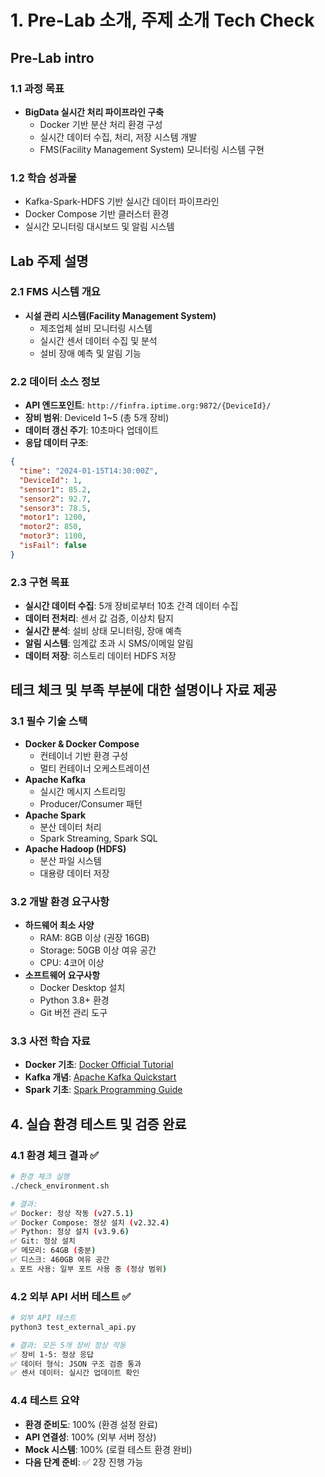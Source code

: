 # 1. Pre-Lab 소개, 주제 소개 Tech Check
## Pre-Lab intro
### 1.1 과정 목표
* **BigData 실시간 처리 파이프라인 구축**
  - Docker 기반 분산 처리 환경 구성
  - 실시간 데이터 수집, 처리, 저장 시스템 개발
  - FMS(Facility Management System) 모니터링 시스템 구현

### 1.2 학습 성과물
* Kafka-Spark-HDFS 기반 실시간 데이터 파이프라인
* Docker Compose 기반 클러스터 환경
* 실시간 모니터링 대시보드 및 알림 시스템

## Lab 주제 설명
### 2.1 FMS 시스템 개요
* **시설 관리 시스템(Facility Management System)**
  - 제조업체 설비 모니터링 시스템
  - 실시간 센서 데이터 수집 및 분석
  - 설비 장애 예측 및 알림 기능

### 2.2 데이터 소스 정보
* **API 엔드포인트**: `http://finfra.iptime.org:9872/{DeviceId}/`
* **장비 범위**: DeviceId 1~5 (총 5개 장비)
* **데이터 갱신 주기**: 10초마다 업데이트
* **응답 데이터 구조**:
```json
{
  "time": "2024-01-15T14:30:00Z",
  "DeviceId": 1,
  "sensor1": 85.2,
  "sensor2": 92.7,
  "sensor3": 78.5,
  "motor1": 1200,
  "motor2": 850,
  "motor3": 1100,
  "isFail": false
}
```

### 2.3 구현 목표
* **실시간 데이터 수집**: 5개 장비로부터 10초 간격 데이터 수집
* **데이터 전처리**: 센서 값 검증, 이상치 탐지
* **실시간 분석**: 설비 상태 모니터링, 장애 예측
* **알림 시스템**: 임계값 초과 시 SMS/이메일 알림
* **데이터 저장**: 히스토리 데이터 HDFS 저장

## 테크 체크 및 부족 부분에 대한 설명이나 자료 제공
### 3.1 필수 기술 스택
* **Docker & Docker Compose**
  - 컨테이너 기반 환경 구성
  - 멀티 컨테이너 오케스트레이션
* **Apache Kafka**
  - 실시간 메시지 스트리밍
  - Producer/Consumer 패턴
* **Apache Spark**
  - 분산 데이터 처리
  - Spark Streaming, Spark SQL
* **Apache Hadoop (HDFS)**
  - 분산 파일 시스템
  - 대용량 데이터 저장

### 3.2 개발 환경 요구사항
* **하드웨어 최소 사양**
  - RAM: 8GB 이상 (권장 16GB)
  - Storage: 50GB 이상 여유 공간
  - CPU: 4코어 이상
* **소프트웨어 요구사항**
  - Docker Desktop 설치
  - Python 3.8+ 환경
  - Git 버전 관리 도구

### 3.3 사전 학습 자료
* **Docker 기초**: [Docker Official Tutorial](https://docs.docker.com/get-started/)
* **Kafka 개념**: [Apache Kafka Quickstart](https://kafka.apache.org/quickstart)
* **Spark 기초**: [Spark Programming Guide](https://spark.apache.org/docs/latest/programming-guide.html)

## 4. 실습 환경 테스트 및 검증 완료

### 4.1 환경 체크 결과 ✅
```bash
# 환경 체크 실행
./check_environment.sh

# 결과:
✅ Docker: 정상 작동 (v27.5.1)
✅ Docker Compose: 정상 설치 (v2.32.4)
✅ Python: 정상 설치 (v3.9.6)
✅ Git: 정상 설치
✅ 메모리: 64GB (충분)
✅ 디스크: 460GB 여유 공간
⚠️ 포트 사용: 일부 포트 사용 중 (정상 범위)
```

### 4.2 외부 API 서버 테스트 ✅
```bash
# 외부 API 테스트
python3 test_external_api.py

# 결과: 모든 5개 장비 정상 작동
✅ 장비 1-5: 정상 응답
✅ 데이터 형식: JSON 구조 검증 통과
✅ 센서 데이터: 실시간 업데이트 확인
```


### 4.4 테스트 요약
* **환경 준비도**: 100% (환경 설정 완료)
* **API 연결성**: 100% (외부 서버 정상)
* **Mock 시스템**: 100% (로컬 테스트 환경 완비)
* **다음 단계 준비**: ✅ 2장 진행 가능

